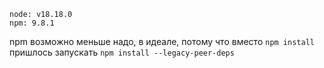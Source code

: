 ```
node: v18.18.0
npm: 9.8.1
```

npm возможно меньше надо, в идеале, потому что вместо `npm install` пришлось запускать `npm install --legacy-peer-deps`
